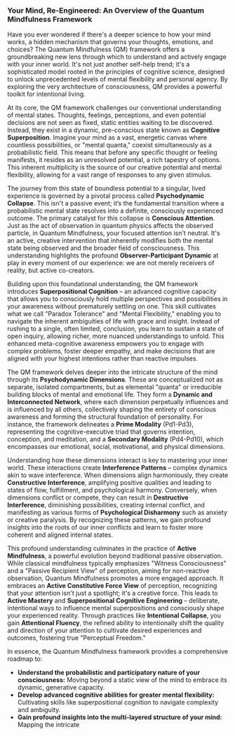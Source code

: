 ### Your Mind, Re-Engineered: An Overview of the Quantum Mindfulness Framework

Have you ever wondered if there's a deeper science to how your mind works, a hidden mechanism that governs your thoughts, emotions, and choices? The Quantum Mindfulness (QM) framework offers a groundbreaking new lens through which to understand and actively engage with your inner world. It's not just another self-help trend; it's a sophisticated model rooted in the principles of cognitive science, designed to unlock unprecedented levels of mental flexibility and personal agency. By exploring the very architecture of consciousness, QM provides a powerful toolkit for intentional living.

At its core, the QM framework challenges our conventional understanding of mental states. Thoughts, feelings, perceptions, and even potential decisions are not seen as fixed, static entities waiting to be discovered. Instead, they exist in a dynamic, pre-conscious state known as **Cognitive Superposition**. Imagine your mind as a vast, energetic canvas where countless possibilities, or "mental quanta," coexist simultaneously as a probabilistic field. This means that before any specific thought or feeling manifests, it resides as an unresolved potential, a rich tapestry of options. This inherent multiplicity is the source of our creative potential and mental flexibility, allowing for a vast range of responses to any given stimulus.

The journey from this state of boundless potential to a singular, lived experience is governed by a pivotal process called **Psychodynamic Collapse**. This isn't a passive event; it’s the fundamental transition where a probabilistic mental state resolves into a definite, consciously experienced outcome. The primary catalyst for this collapse is **Conscious Attention**. Just as the act of observation in quantum physics affects the observed particle, in Quantum Mindfulness, your focused attention isn't neutral. It's an active, creative intervention that inherently modifies both the mental state being observed and the broader field of consciousness. This understanding highlights the profound **Observer-Participant Dynamic** at play in every moment of our experience: we are not merely receivers of reality, but active co-creators.

Building upon this foundational understanding, the QM framework introduces **Superpositional Cognition** – an advanced cognitive capacity that allows you to consciously hold multiple perspectives and possibilities in your awareness without prematurely settling on one. This skill cultivates what we call "Paradox Tolerance" and "Mental Flexibility," enabling you to navigate the inherent ambiguities of life with grace and insight. Instead of rushing to a single, often limited, conclusion, you learn to sustain a state of open inquiry, allowing richer, more nuanced understandings to unfold. This enhanced meta-cognitive awareness empowers you to engage with complex problems, foster deeper empathy, and make decisions that are aligned with your highest intentions rather than reactive impulses.

The QM framework delves deeper into the intricate structure of the mind through its **Psychodynamic Dimensions**. These are conceptualized not as separate, isolated compartments, but as elemental "quanta" or irreducible building blocks of mental and emotional life. They form a **Dynamic and Interconnected Network**, where each dimension perpetually influences and is influenced by all others, collectively shaping the entirety of conscious awareness and forming the structural foundation of personality. For instance, the framework delineates a **Prime Modality** (Pd1-Pd3), representing the cognitive-executive triad that governs intention, conception, and meditation, and a **Secondary Modality** (Pd4-Pd10), which encompasses our emotional, social, motivational, and physical dimensions.

Understanding how these dimensions interact is key to mastering your inner world. These interactions create **Interference Patterns** – complex dynamics akin to wave interference. When dimensions align harmoniously, they create **Constructive Interference**, amplifying positive qualities and leading to states of flow, fulfillment, and psychological harmony. Conversely, when dimensions conflict or compete, they can result in **Destructive Interference**, diminishing possibilities, creating internal conflict, and manifesting as various forms of **Psychological Disharmony** such as anxiety or creative paralysis. By recognizing these patterns, we gain profound insights into the roots of our inner conflicts and learn to foster more coherent and aligned internal states.

This profound understanding culminates in the practice of **Active Mindfulness**, a powerful evolution beyond traditional passive observation. While classical mindfulness typically emphasizes "Witness Consciousness" and a "Passive Recipient View" of perception, aiming for non-reactive observation, Quantum Mindfulness promotes a more engaged approach. It embraces an **Active Constitutive Force View** of perception, recognizing that your attention isn't just a spotlight; it's a creative force. This leads to **Active Mastery** and **Superpositional Cognitive Engineering** – deliberate, intentional ways to influence mental superpositions and consciously shape your experienced reality. Through practices like **Intentional Collapse**, you gain **Attentional Fluency**, the refined ability to intentionally shift the quality and direction of your attention to cultivate desired experiences and outcomes, fostering true "Perceptual Freedom."

In essence, the Quantum Mindfulness framework provides a comprehensive roadmap to:

*   **Understand the probabilistic and participatory nature of your consciousness:** Moving beyond a static view of the mind to embrace its dynamic, generative capacity.
*   **Develop advanced cognitive abilities for greater mental flexibility:** Cultivating skills like superpositional cognition to navigate complexity and ambiguity.
*   **Gain profound insights into the multi-layered structure of your mind:** Mapping the intricate